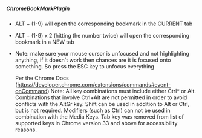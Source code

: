 ##### ChromeBookMarkPlugin
 - ALT + (1-9) will open the corresponding bookmark in the CURRENT tab
 
 - ALT + (1-9) x 2 (hitting the number twice) will open the corresponding bookmark in a NEW tab
 
 - Note: make sure your mouse cursor is unfocused and not highlighting anything, if it doesn't work then chances are it is focused onto something. So press the ESC key to unfocus everything
   
   Per the Chrome Docs (https://developer.chrome.com/extensions/commands#event-onCommand)
   Note: All key combinations must include either Ctrl* or Alt. Combinations that involve Ctrl+Alt are not permitted in order to avoid conflicts with the AltGr key. Shift can be used in addition to Alt or Ctrl, but is not required. Modifiers (such as Ctrl)
   can not be used in combination with the Media Keys. Tab key was removed from list of supported keys in Chrome version 33 and above for accessibility reasons.